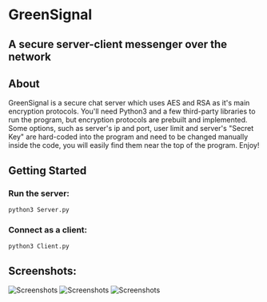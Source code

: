 # GreenSignal
## A secure server-client messenger over the network

## About
GreenSignal is a secure chat server which uses AES and RSA as it's main encryption protocols. You'll need Python3 and a few third-party libraries to run the program, but encryption protocols are prebuilt and implemented. Some options, such as server's ip and port, user limit and server's "Secret Key" are hard-coded into the program and need to be changed manually inside the code, you will easily find them near the top of the program. Enjoy!

## Getting Started
### Run the server:
```python3 Server.py```
### Connect as a client:
```python3 Client.py```

## Screenshots:
<img alt="Screenshots" src="ScreenShots/Screenshot at 2020-10-06 17-47-21.png">
<img alt="Screenshots" src="ScreenShots/Screenshot at 2020-10-06 17-52-44.png">
<img alt="Screenshots" src="ScreenShots/Screenshot at 2020-10-06 18-14-32.png">
